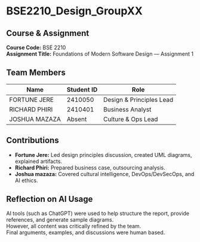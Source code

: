 # BSE2210_Design_GroupXX

## Course & Assignment
**Course Code:** BSE 2210  
**Assignment Title:** Foundations of Modern Software Design — Assignment 1  

## Team Members
| Name      | Student ID | Role                     |
|-----------|------------|--------------------------|
| FORTUNE JERE  | 2410050     | Design & Principles Lead |
| RICHARD PHIRI | 2410401      | Business Analyst         |
| JOSHUA MAZAZA  | Absent     | Culture & Ops Lead       |

## Contributions
- **Fortune Jere:** Led design principles discussion, created UML diagrams, explained artifacts.  
- **Richard Phiri:** Prepared business case, outsourcing analysis.  
- **Joshua mazaza:** Covered cultural intelligence, DevOps/DevSecOps, and AI ethics.  

## Reflection on AI Usage
AI tools (such as ChatGPT) were used to help structure the report, provide references, and generate sample diagrams.  
However, all content was critically refined by the team.  
Final arguments, examples, and discussions were human based.  
